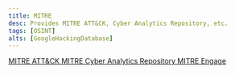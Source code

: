 ```yaml
---
title: MITRE
desc: Provides MITRE ATT&CK, Cyber Analytics Repository, etc.
tags: [OSINT]
alts: [GoogleHackingDatabase]
---
```


<a href="https://attack.mitre.org/" target="_blank" rel="noopener noreferrer">
    MITRE ATT&CK
</a>

<a href="https://car.mitre.org/" target="_blank" rel="noopener noreferrer">
    MITRE Cyber Analytics Repository
</a>

<a href="https://engage.mitre.org/#" target="_blank" rel="noopener noreferrer">
    MITRE Engage
</a>